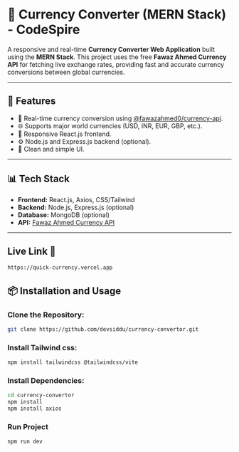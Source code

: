 # 💱 Currency Converter (MERN Stack) - CodeSpire

A responsive and real-time **Currency Converter Web Application** built using the **MERN Stack**. This project uses the free **Fawaz Ahmed Currency API** for fetching live exchange rates, providing fast and accurate currency conversions between global currencies.

---

## 🚀 Features

- 🔄 Real-time currency conversion using [@fawazahmed0/currency-api](https://github.com/fawazahmed0/currency-api).
- 🌐 Supports major world currencies (USD, INR, EUR, GBP, etc.).
- 📱 Responsive React.js frontend.
- ⚙️ Node.js and Express.js backend (optional).
- 🎨 Clean and simple UI.

---

## 📊 Tech Stack

- **Frontend:** React.js, Axios, CSS/Tailwind
- **Backend:** Node.js, Express.js (optional)
- **Database:** MongoDB (optional)
- **API:** [Fawaz Ahmed Currency API](https://github.com/fawazahmed0/currency-api)

---
## Live Link 🔗
```bash 
https://quick-currency.vercel.app
```

## 📦 Installation and Usage

### Clone the Repository:
```bash
git clone https://github.com/devsiddu/currency-convertor.git
```
### Install Tailwind css:
```bash
npm install tailwindcss @tailwindcss/vite
```
### Install Dependencies:
```bash
cd currency-convertor
npm install
npm install axios
```
### Run Project
```bash
npm run dev